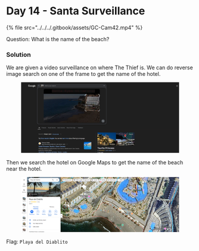 # Day 14 - Santa Surveillance

{% file src="../../../.gitbook/assets/GC-Cam42.mp4" %}

Question: What is the name of the beach?

### Solution

We are given a video surveillance on where The Thief is. We can do reverse image search on one of the frame to get the name of the hotel.

<figure><img src="../../../.gitbook/assets/image (2) (1) (1) (1).png" alt=""><figcaption></figcaption></figure>

Then we search the hotel on Google Maps to get the name of the beach near the hotel.

<figure><img src="../../../.gitbook/assets/image (3) (1) (1) (1).png" alt=""><figcaption></figcaption></figure>

Flag: `Playa del Diablito`
